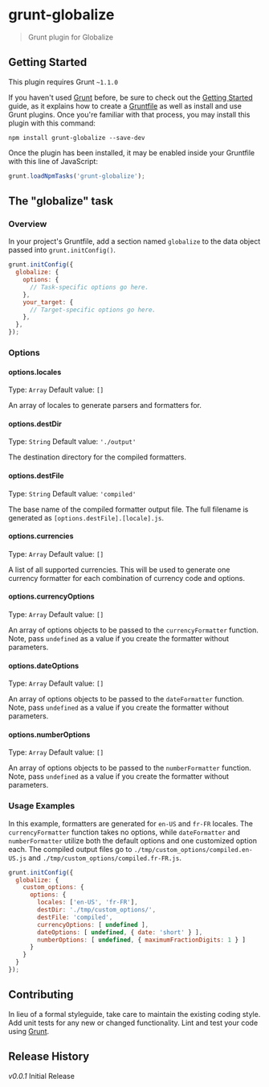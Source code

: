 # grunt-globalize

> Grunt plugin for Globalize

## Getting Started
This plugin requires Grunt `~1.1.0`

If you haven't used [Grunt](http://gruntjs.com/) before, be sure to check out the [Getting Started](http://gruntjs.com/getting-started) guide, as it explains how to create a [Gruntfile](http://gruntjs.com/sample-gruntfile) as well as install and use Grunt plugins. Once you're familiar with that process, you may install this plugin with this command:

```shell
npm install grunt-globalize --save-dev
```

Once the plugin has been installed, it may be enabled inside your Gruntfile with this line of JavaScript:

```js
grunt.loadNpmTasks('grunt-globalize');
```

## The "globalize" task

### Overview
In your project's Gruntfile, add a section named `globalize` to the data object passed into `grunt.initConfig()`.

```js
grunt.initConfig({
  globalize: {
    options: {
      // Task-specific options go here.
    },
    your_target: {
      // Target-specific options go here.
    },
  },
});
```

### Options

#### options.locales
Type: `Array`
Default value: `[]`

An array of locales to generate parsers and formatters for.

#### options.destDir
Type: `String`
Default value: `'./output'`

The destination directory for the compiled formatters.

#### options.destFile
Type: `String`
Default value: `'compiled'`

The base name of the compiled formatter output file. The full filename is
generated as `[options.destFile].[locale].js`.

#### options.currencies
Type: `Array`
Default value: `[]`

A list of all supported currencies. This will be used to generate one currency
formatter for each combination of currency code and options.

#### options.currencyOptions
Type: `Array`
Default value: `[]`

An array of options objects to be passed to the `currencyFormatter` function.
Note, pass `undefined` as a value if you create the formatter without parameters.

#### options.dateOptions
Type: `Array`
Default value: `[]`

An array of options objects to be passed to the `dateFormatter` function.
Note, pass `undefined` as a value if you create the formatter without parameters.

#### options.numberOptions
Type: `Array`
Default value: `[]`

An array of options objects to be passed to the `numberFormatter` function.
Note, pass `undefined` as a value if you create the formatter without parameters.

### Usage Examples

In this example, formatters are generated for `en-US` and `fr-FR` locales.
The `currencyFormatter` function takes no options, while `dateFormatter` and
`numberFormatter` utilize both the default options and one customized option each.
The compiled output files go to `./tmp/custom_options/compiled.en-US.js` and
`./tmp/custom_options/compiled.fr-FR.js`.

```js
grunt.initConfig({
  globalize: {
    custom_options: {
      options: {
        locales: ['en-US', 'fr-FR'],
        destDir: './tmp/custom_options/',
        destFile: 'compiled',
        currencyOptions: [ undefined ],
        dateOptions: [ undefined, { date: 'short' } ],
        numberOptions: [ undefined, { maximumFractionDigits: 1 } ]
      }
    }
  }
});
```

## Contributing
In lieu of a formal styleguide, take care to maintain the existing coding style. Add unit tests for any new or changed functionality. Lint and test your code using [Grunt](http://gruntjs.com/).

## Release History
_v0.0.1_ Initial Release
